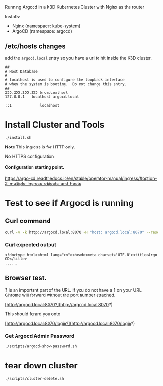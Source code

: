 Running Argocd in a K3D Kubernetes Cluster with Nginx as the router

Installs:
* Nginx (namespace: kube-system)
* ArgoCD (namespace: argocd)

## /etc/hosts changes

add the `argocd.local` entry so you have a url to hit inside the K3D cluster. 

```
##
# Host Database
#
# localhost is used to configure the loopback interface
# when the system is booting.  Do not change this entry.
##
255.255.255.255	broadcasthost
127.0.0.1	localhost argocd.local

::1             localhost

```


# Install Cluster and Tools

```bash
./install.sh
```

**Note**
This ingress is for HTTP only. 

No HTTPS configuration

#### Configuration starting point. 

https://argo-cd.readthedocs.io/en/stable/operator-manual/ingress/#option-2-multiple-ingress-objects-and-hosts 

# Test to see if Argocd is running


## Curl command 
```bash
curl -v -k http://argocd.local:8070 -H "host: argocd.local:8070" --resolve argocd.local:8070:127.0.0.1
```

### Curl expected output
```
<!doctype html><html lang="en"><head><meta charset="UTF-8"><title>Argo CD</title>
......
```

## Browser test.

**?** is an important part of the URL. If you do not have a **?** on your URL Chrome will forward without the port number attached.


[http://argocd.local:8070?](http://argocd.local:8070?)

This should forard you onto 

[http://argocd.local:8070/login?](http://argocd.local:8070/login?)


### Get Argocd Admin Password

```bash
./scripts/argocd-show-password.sh
```


# tear down cluster

```bash
./scripts/cluster-delete.sh
```